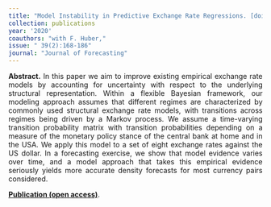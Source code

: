 ```yaml
---
title: "Model Instability in Predictive Exchange Rate Regressions. [doi](https://doi.org/10.1002/for.2620)"
collection: publications
year: '2020' 
coauthors: "with F. Huber,"
issue: " 39(2):168-186"
journal: "Journal of Forecasting"
---
```

<p align="justify"> <b>Abstract.</b> In this paper we aim to improve existing empirical exchange rate models by accounting for uncertainty with respect to the underlying structural representation. Within a flexible Bayesian framework, our modeling approach assumes that different regimes are characterized by commonly used structural exchange rate models, with transitions across regimes being driven by a Markov process. We assume a time-varying transition probability matrix with transition probabilities depending on a measure of the monetary policy stance of the central bank at home and in the USA. We apply this model to a set of eight exchange rates against the US dollar. In a forecasting exercise, we show that model evidence varies over time, and a model approach that takes this empirical evidence seriously yields more accurate density forecasts for most currency pairs considered.
</p>

[**Publication (open access)**](https://doi.org/10.1002/for.2620).


